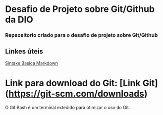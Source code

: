 # Desafio de Projeto sobre Git/Github da DIO

### Repsositorio criado para o desafio de projeto sobre Git/Github

## Linkes úteis
[Sintaxe Basica Markdown](https://www.markdownguide.org/basic-syntax/)



# Link para download do Git: [Link Git] (https://git-scm.com/downloads)

O Git Bash é um terminal extedido para otimizar o uso do Git.

